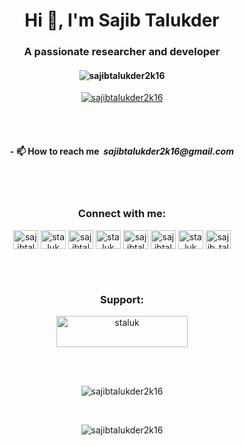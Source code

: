 <h1 align="center">Hi 👋, I'm Sajib Talukder</h1>
<h3 align="center">A passionate researcher and developer</h3>

<h4 align="center"> <img src="https://komarev.com/ghpvc/?username=sajibtalukder2k16&label=Profile%20views&color=0e75b6&style=flat" alt="sajibtalukder2k16" /> </h4>

<p align="center"> <a href="https://github.com/ryo-ma/github-profile-trophy"><img src="https://github-profile-trophy.vercel.app/?username=sajibtalukder2k16" alt="sajibtalukder2k16" /></a> </p>

</br>
</br>
<h4 align="center">- 📫 How to reach me  <i>&nbsp;sajibtalukder2k16@gmail.com</i> </h4>

</br>
</br>

<h3 align="center">Connect with me:</h3>
<p align="center">
<a href="https://linkedin.com/in/sajibtalukder" target="blank"><img align="center" src="https://raw.githubusercontent.com/rahuldkjain/github-profile-readme-generator/master/src/images/icons/Social/linked-in-alt.svg" alt="sajibtalukder" height="30" width="40" /></a>
<a href="https://stackoverflow.com/users/12503389/sajib-talukder" target="blank"><img align="center" src="https://raw.githubusercontent.com/rahuldkjain/github-profile-readme-generator/master/src/images/icons/Social/stack-overflow.svg" alt="staluk" height="30" width="40" /></a>
<a href="https://www.facebook.com/SajibT4lukder/" target="blank"><img align="center" src="https://raw.githubusercontent.com/rahuldkjain/github-profile-readme-generator/master/src/images/icons/Social/facebook.svg" alt="sajibtalukder.cse.kuet" height="30" width="40" /></a>
<a href="https://www.codechef.com/users/staluk" target="blank"><img align="center" src="https://cdn.jsdelivr.net/npm/simple-icons@3.1.0/icons/codechef.svg" alt="staluk" height="30" width="40" /></a>
<a href="https://www.hackerrank.com/sajibtalukder" target="blank"><img align="center" src="https://raw.githubusercontent.com/rahuldkjain/github-profile-readme-generator/master/src/images/icons/Social/hackerrank.svg" alt="sajibtalukder" height="30" width="40" /></a>
<a href="https://codeforces.com/profile/sajibtalukder" target="blank"><img align="center" src="https://raw.githubusercontent.com/rahuldkjain/github-profile-readme-generator/master/src/images/icons/Social/codeforces.svg" alt="sajibtalukder" height="30" width="40" /></a>
<a href="https://www.leetcode.com/staluk" target="blank"><img align="center" src="https://raw.githubusercontent.com/rahuldkjain/github-profile-readme-generator/master/src/images/icons/Social/leet-code.svg" alt="staluk" height="30" width="40" /></a>
<a href="https://www.topcoder.com/members/sajib_talukder" target="blank"><img align="center" src="https://raw.githubusercontent.com/rahuldkjain/github-profile-readme-generator/master/src/images/icons/Social/topcoder.svg" alt="sajib_talukder" height="30" width="40" /></a>
</p>
</br>


</br>
<h3 align="center">Support:</h3>
<p align="center" ><a align="center" href="https://www.buymeacoffee.com/staluk"> <img align="center" src="https://cdn.buymeacoffee.com/buttons/v2/default-yellow.png" height="50" width="210" alt="staluk" /></a></p><br><br>

<p align="center"><img align="center" src="https://github-readme-stats.vercel.app/api/top-langs?username=sajibtalukder2k16&show_icons=true&locale=en&layout=compact" alt="sajibtalukder2k16" /></p>
</br>



<p align="center"><img align="center" src="https://github-readme-streak-stats.herokuapp.com/?user=sajibtalukder2k16&" alt="sajibtalukder2k16" /></p>
</br>

